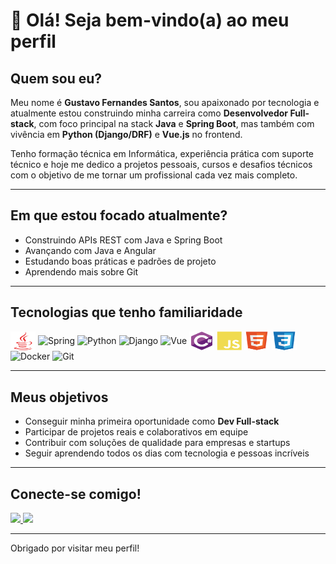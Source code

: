 # 👋 Olá! Seja bem-vindo(a) ao meu perfil

## Quem sou eu?

Meu nome é **Gustavo Fernandes Santos**, sou apaixonado por tecnologia e atualmente estou construindo minha carreira como **Desenvolvedor Full-stack**, com foco principal na stack **Java** e **Spring Boot**, mas também com vivência em **Python (Django/DRF)** e **Vue.js** no frontend.

Tenho formação técnica em Informática, experiência prática com suporte técnico e hoje me dedico a projetos pessoais, cursos e desafios técnicos com o objetivo de me tornar um profissional cada vez mais completo.

---

## Em que estou focado atualmente?

- Construindo APIs REST com Java e Spring Boot
- Avançando com Java e Angular
- Estudando boas práticas e padrões de projeto
- Aprendendo mais sobre Git

---

## Tecnologias que tenho familiaridade

<div style="display: inline_block">
  <img align="center" alt="Java" height="30" width="40" src="https://raw.githubusercontent.com/devicons/devicon/master/icons/java/java-plain.svg">
  <img align="center" alt="Spring" height="30" width="40" src="https://cdn.jsdelivr.net/gh/devicons/devicon/icons/spring/spring-original.svg">
  <img align="center" alt="Python" height="30" width="40" src="https://cdn.jsdelivr.net/gh/devicons/devicon/icons/python/python-original.svg">
  <img align="center" alt="Django" height="30" width="40" src="https://cdn.jsdelivr.net/gh/devicons/devicon/icons/django/django-plain.svg">
  <img align="center" alt="Vue" height="30" width="40" src="https://cdn.jsdelivr.net/gh/devicons/devicon/icons/vuejs/vuejs-original.svg">
  <img align="center" alt="CSharp" height="30" width="40" src="https://raw.githubusercontent.com/devicons/devicon/master/icons/csharp/csharp-original.svg">
  <img align="center" alt="JavaScript" height="30" width="40" src="https://raw.githubusercontent.com/devicons/devicon/master/icons/javascript/javascript-plain.svg">
  <img align="center" alt="HTML" height="30" width="40" src="https://raw.githubusercontent.com/devicons/devicon/master/icons/html5/html5-original.svg">
  <img align="center" alt="CSS" height="30" width="40" src="https://raw.githubusercontent.com/devicons/devicon/master/icons/css3/css3-original.svg">
  <img align="center" alt="Docker" height="30" width="40" src="https://cdn.jsdelivr.net/gh/devicons/devicon/icons/docker/docker-original.svg">
  <img align="center" alt="Git" height="30" width="40" src="https://cdn.jsdelivr.net/gh/devicons/devicon/icons/git/git-original.svg">
</div>

---

## Meus objetivos

- Conseguir minha primeira oportunidade como **Dev Full-stack**
- Participar de projetos reais e colaborativos em equipe
- Contribuir com soluções de qualidade para empresas e startups
- Seguir aprendendo todos os dias com tecnologia e pessoas incríveis

---

## Conecte-se comigo!

<a href="https://www.linkedin.com/in/gustavo-fernandes-704325260" target="_blank">
  <img src="https://img.shields.io/badge/-LinkedIn-%230077B5?style=for-the-badge&logo=linkedin&logoColor=white" target="_blank">
</a>
<a href="mailto:gustavofdev@gmail.com" target="_blank">
  <img src="https://img.shields.io/badge/-Email-%23333?style=for-the-badge&logo=gmail&logoColor=white">
</a>

---

 Obrigado por visitar meu perfil!
